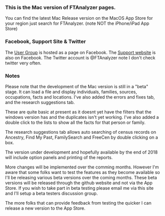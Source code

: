 ### This is the Mac version of FTAnalyzer pages. ###  

You can find the latest Mac Release version on the MacOS App Store for your region just search for FTAnalyzer. (note NOT the iPhone/iPad App Store) 

### Facebook, Support Site & Twitter

The [User Group](facebook.com/groups/ftanalyzer) is hosted as a page on Facebook. The  [Support website](facebook.com/FTAnalyzer) is also on Facebook. The Twitter account is @FTAnalyzer note I don't check twitter very often.

### Notes ###  
Please note that the development of the Mac version is still in a "beta" stage. It can load a file and display individuals, families, sources, occupations, facts and locations. I've also added the errors and fixes tab, and the research suggestions tab. 

These are quite basic at present as it doesnt yet have the filters that the windows version has and the duplicates isn't yet working. I've also added a double click to the lists to show all the facts for that person or family.

The research suggestions tab allows auto searching of census records on Ancestry, Find My Past, FamilySearch and FreeCen by double clicking on a box.

The version under development and hopefully available by the end of 2018 will include option panels and printing of the reports.

More changes will be implemented over the comming months. However I'm aware that some folks want to test the features as they become available so I'll be releasing various beta versions over the coming months. These beta versions will be released through the github website and not via the App Store. If you wish to take part in beta testing please email me via this site and I'll setup a beta testers discussion group.

The more folks that can provide feedback from testing the quicker I can release a new version to the App Store. 
